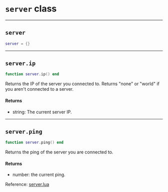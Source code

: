 # `server` class

-----

## `server`
```lua
server = {}
```

-----

## `server.ip`
```lua
function server.ip() end
```
Returns the IP of the server you connected to.
Returns "none" or "world" if you aren't connected to a server.

#### Returns
- string: The current server IP.

-----

## `server.ping`
```lua
function server.ping() end
```
Returns the ping of the server you are connected to.

#### Returns
- number: the current ping.

Reference: [server.lua](https://github.com/flarialmc/scripting-wiki/tree/main/autocomplete/game/server.lua)